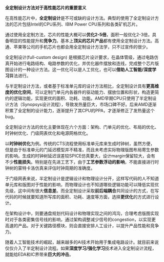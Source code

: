 **全定制设计方法对于高性能芯片的重要意义**

在高性能芯片中，**全定制设计**是不可或缺的设计方法。典型的使用了全定制设计方法的芯片包括Intel的CPU系列、IBM
Power CPU系列和各类矿机芯片。

通过使用全定制方法，芯片的性能大概可以**优化2-5倍**，面积一般优化2-3倍，具备明显的性能提升和**竞争力**。基本上**顶尖的芯片产品**都有使用全定制设计方法。高通、苹果等公司的手机芯片也都会用全定制设计方法学，只不过宣传的很少。

全定制设计(full-custom design)
是根据芯片设计要求，在晶体管级，通过电路仿真开始进行电路结构、电路参数的优化，并优化器件摆放和连线，完成整个芯片版图设计的一种设计方法。这一优化可以是人工优化，也可以**借助人工智能/深度学习**算法进行。

与半定制设计方法，或者基于标准单元库的设计方法相比，全定制设计具有**更高维度的优化空间**，可以定制门单元内各器件的驱动能力、摆放位置和形状，构造更简约的逻辑功能，实现更优的面积、功耗、功能。AMD早期CPU只使用了半定制设计方法（Synopsys设计流程），导致发热量巨大，市场口碑不好。后来AMD逐渐积累了全定制的设计能力，逐渐提升了其CPU的PPA，才逐渐修正了发热量这个bug。

全定制设计方法的优化主要体现在六个方面：架构、门单元的优化、布局的优化、时钟树优化、门级网表优化和电源网格优化。

以**时钟树优化**为例。传统的CTS流程使用标准单元库来生成时钟树，虽然方便，但是由于标准单元的门延迟模型并不精准，而且未考虑实际物理版图布局寄生参数的影响。生成的时钟树延迟误差较SPICE仿真要大，设计margin保留较大，会有不少**性能损失**。特别是在先进工艺下，由于**工艺参数浮动的影响**，不能直接进行时钟树的蒙特卡洛仿真来评估时钟周期的准确度。

于门级网表来说，半定制设计是逻辑设计和物理设计分开，这样写代码的人不知道单元库和版图对于性能的影响，而物理设计也不知道哪些逻辑功能可以降低实现优先级，这中间有很大**信息差**。而全定制设计采取**前后端耦合**共同设计的方式，在写代码的时候就要知道所写库的面积、功耗、速度等方面，选择**更优化**的方式进行设计。

在架构设计中，则要通盘规划代码设计和物理实现之间的鸿沟，合理考虑版图实现时对于各类密集信号线的影响，通过架构调整减少信号的congestion，以实现更高速的产品。对于关键路径模块，则会直接安排人工设计，以提升产品性能和竞争力。

随着人工智能技术的崛起，越来越多的AI技术开始用于集成电路设计。就目前来说仅仅介入了半定制设计流程。如果**深度学习/强化学习**技术进入全定制设计流程，就能给EDA和IC界带来**巨大的冲击**。

